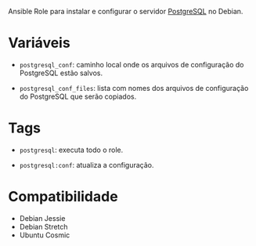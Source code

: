 Ansible Role para instalar e configurar o servidor
[PostgreSQL](http://www.postgresql.org) no Debian.

# Variáveis

- `postgresql_conf`: caminho local onde os arquivos de configuração do
  PostgreSQL estão salvos.

- `postgresql_conf_files`: lista com nomes dos arquivos de configuração
  do PostgreSQL que serão copiados.

# Tags

- `postgresql`: executa todo o role.

- `postgresql:conf`: atualiza a configuração.

# Compatibilidade

- Debian Jessie
- Debian Stretch
- Ubuntu Cosmic
